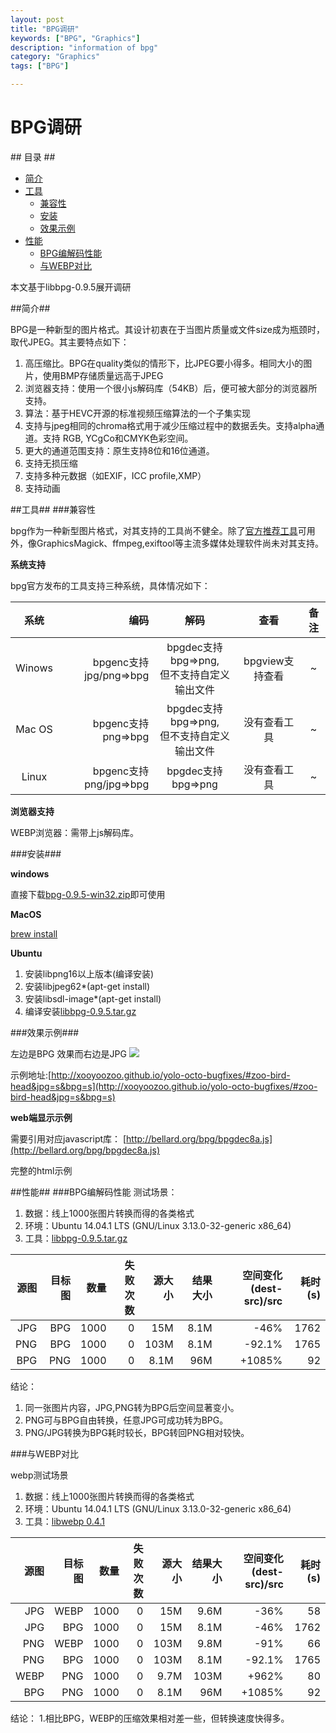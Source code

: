 ```yaml
---
layout: post
title: "BPG调研"
keywords: ["BPG", "Graphics"]
description: "information of bpg"
category: "Graphics"
tags: ["BPG"]

---
```


<h1 id="bpg调研">BPG调研</h1>
## 目录 ##

<div><div class="toc"><div class="toc">
<ul>
<li><a href="#简介">简介</a></li>
<li><a href="#工具">工具</a><ul>
<li><a href="#兼容性">兼容性</a></li>
<li><a href="#安装">安装</a></li>
<li><a href="#效果示例">效果示例</a></li>
</ul>
</li>
<li><a href="#性能">性能</a><ul>
<li><a href="#bpg编解码性能">BPG编解码性能</a></li>
<li><a href="#与webp对比">与WEBP对比</a></li>
</ul>
</li>
</ul>
</li>
</ul>
</div>
</div>
</div>

本文基于libbpg-0.9.5展开调研

##简介##

BPG是一种新型的图片格式。其设计初衷在于当图片质量或文件size成为瓶颈时，取代JPEG。其主要特点如下：

1. 高压缩比。BPG在quality类似的情形下，比JPEG要小得多。相同大小的图片，使用BMP存储质量远高于JPEG
2. 浏览器支持：使用一个很小js解码库（54KB）后，便可被大部分的浏览器所支持。
3. 算法：基于HEVC开源的标准视频压缩算法的一个子集实现
4. 支持与jpeg相同的chroma格式用于减少压缩过程中的数据丢失。支持alpha通道。支持 RGB, YCgCo和CMYK色彩空间。
5. 更大的通道范围支持：原生支持8位和16位通道。
6. 支持无损压缩
7. 支持多种元数据（如EXIF，ICC profile,XMP）
8. 支持动画


##工具##
###兼容性

bpg作为一种新型图片格式，对其支持的工具尚不健全。除了[官方](http://bellard.org/bpg/)[推荐工具](http://bellard.org/bpg/libbpg-0.9.5.tar.gz)可用外，像GraphicsMagick、ffmpeg,exiftool等主流多媒体处理软件尚未对其支持。

**系统支持**

bpg官方发布的工具支持三种系统，具体情况如下：

| 系统 | 编码 |解码 |查看|备注|
|:----:|-----:|:---:|:-------:|:---:|
|Winows  |bpgenc支持jpg/png=>bpg|bpgdec支持bpg=>png,<br/>但不支持自定义输出文件|bpgview支持查看|~|
|Mac OS |bpgenc支持png=>bpg|bpgdec支持bpg=>png,<br/>但不支持自定义输出文件|没有查看工具|~|
|Linux  |bpgenc支持png/jpg=>bpg|bpgdec支持bpg=>png|没有查看工具|~|

**浏览器支持**

WEBP浏览器：需带上js解码库。

###安装###

**windows**

直接下载[bpg-0.9.5-win32.zip](http://bellard.org/bpg/bpg-0.9.5-win32.zip)即可使用

**MacOS**

[brew install](http://brew.sh/)

**Ubuntu**

1. 安装libpng16以上版本(编译安装)
2. 安装libjpeg62*(apt-get install) 
3. 安装libsdl-image*(apt-get install)
4. 编译安装[libbpg-0.9.5.tar.gz](http://bellard.org/bpg/libbpg-0.9.5.tar.gz)


###效果示例###

左边是BPG 效果而右边是JPG
![](http://cdn.unwire.hk/wp-content/uploads/2014/12/comparison.jpg)

示例地址:[http://xooyoozoo.github.io/yolo-octo-bugfixes/#zoo-bird-head&jpg=s&bpg=s](http://xooyoozoo.github.io/yolo-octo-bugfixes/#zoo-bird-head&jpg=s&bpg=s)

**web端显示示例**

需要引用对应javascript库：
[http://bellard.org/bpg/bpgdec8a.js](http://bellard.org/bpg/bpgdec8a.js)

完整的html示例


##性能##
###BPG编解码性能
 测试场景：

1.  数据：线上1000张图片转换而得的各类格式
2.  环境：Ubuntu 14.04.1 LTS (GNU/Linux 3.13.0-32-generic x86_64)
3.  工具：[libbpg-0.9.5.tar.gz](http://bellard.org/bpg/libbpg-0.9.5.tar.gz)

| 源图 | 目标图 |数量 |失败次数|源大小|结果大小|空间变化(dest-src)/src| 耗时(s)|
|----:|-----:|---:|-------:|------:|-------:|-------------:|-------:|
|JPG  |BPG   |1000|0	   |15M	   |8.1M    |-46%		   |1762    |
|PNG  |BPG   |1000|0       |103M   |8.1M	|-92.1%	       |1765    |
|BPG  |PNG   |1000|0       |8.1M   |96M		|+1085%		   |92      |

结论：
1. 同一张图片内容，JPG,PNG转为BPG后空间显著变小。
2.  PNG可与BPG自由转换，任意JPG可成功转为BPG。
3.  PNG/JPG转换为BPG耗时较长，BPG转回PNG相对较快。

###与WEBP对比

webp测试场景
1.  数据：线上1000张图片转换而得的各类格式
2.  环境：Ubuntu 14.04.1 LTS (GNU/Linux 3.13.0-32-generic x86_64)
3.  工具：[libwebp 0.4.1 ](http://downloads.webmproject.org/releases/webp/libwebp-0.4.1-linux-x86-32.tar.gz)

| 源图 |目标图 |数量 |失败次数|源大小|结果大小|空间变化(dest-src)/src| 耗时(s)|
|----:|-----:|---:|-------:|------:|-------:|-------------:|-------:|
|JPG  |WEBP  |1000|0	   |15M    |9.6M	|-36%		   |58		|
|JPG  |BPG   |1000|0	   |15M	   |8.1M    |-46%		   |1762    |
|PNG  |WEBP  |1000|0       |103M   |9.8M    |-91%          |66		|
|PNG  |BPG   |1000|0       |103M   |8.1M	|-92.1%	       |1765    |
|WEBP |PNG   |1000|0	   |9.7M    |103M	|+962%		   |80		|
|BPG  |PNG   |1000|0       |8.1M   |96M		|+1085%		   |92      |

结论：
1.相比BPG，WEBP的压缩效果相对差一些，但转换速度快得多。












